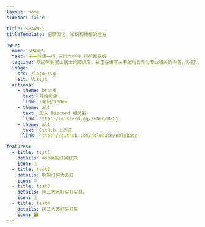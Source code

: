 ```yaml
---
layout: home
sidebar: false

title: SPAWNS
titleTemplate: 记录回忆，知识和畅想的地方

hero:
  name: SPAWNS
  text: 干一行恨一行,三百六十行,行行都骂娘
  tagline: 欢迎来到宝山居士的知识库，我正在编写关于配电自动化专业相关的内容，欢迎讨论交流。
  image:
    src: /logo.svg
    alt: Vitest
  actions:
    - theme: brand
      text: 开始阅读
      link: /笔记/index
    - theme: alt
      text: 加入 Discord 服务器
      link: https://discord.gg/XuNFDcDZGj
    - theme: alt
      text: GitHub 上浏览
      link: https://github.com/nolebase/nolebase

features:
  - title: test1
    details: asd啊实打实打算
    icon: 🌈
  - title: test2
    details: 啊实打实大苏打
    icon: 📃
  - title: test3
    details: 阿三大苏打实打实具。
    icon: 🚀
  - title: test4
    details: 阿三大苏打实打实
    icon: 🗃
---
```


<HomePage />
